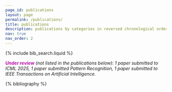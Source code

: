 ```yaml
---
page_id: publications
layout: page
permalink: /publications/
title: publications
description: publications by categories in reversed chronological order. 
nav: true
nav_order: 2
---
```



<!-- _pages/publications.md -->

<!-- Bibsearch Feature -->

{% include bib_search.liquid %}

***<span style="color:#b509ac">Under review</span>*** *(not listed in the publications below): 1 paper submitted to ICML 2025, 1 paper submitted Pattern Recognition, 1 paper submitted to IEEE Transactions on Artificial Intelligence.*
<div class="publications">

{% bibliography %}

</div>

